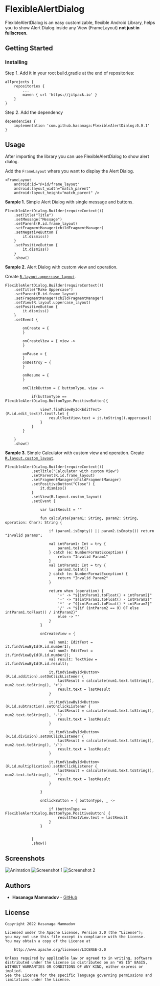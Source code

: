 # FlexibleAlertDialog
FlexibleAlertDialog is an easy customizable, flexible Android Library, helps you to show Alert Dialog inside any View (FrameLayout) **not just in fullscreen**.

## Getting Started
### Installing

Step 1. Add it in your root build.gradle at the end of repositories:
```
allprojects {
    repositories {
        ...
        maven { url 'https://jitpack.io' }
    }
}
```

Step 2. Add the dependency
```
dependencies {
    implementation 'com.github.hasanaga:FlexibleAlertDialog:0.0.1'
}
```

## Usage
After importing the library you can use FlexibleAlertDialog to show alert dialog.

Add the ```FrameLayout``` where you want to display the Alert Dialog.
```
<FrameLayout
    android:id="@+id/frame_layout"
    android:layout_width="match_parent"
    android:layout_height="match_parent" />
```

**Sample 1.** Simple Alert Dialog with single message and buttons.
```
FlexibleAlertDialog.Builder(requireContext())
    .setTitle("Title")
    .setMessage("Message")
    .setParent(R.id.frame_layout)
    .setFragmentManager(childFragmentManager)
    .setNegativeButton {
        it.dismiss()
    }
    .setPositiveButton {
        it.dismiss()
    }
    .show()
```

**Sample 2.** Alert Dialog with custom view and operation.

Create  [```R.layout.uppercase_layout```](sample/src/main/res/layout/uppercase_layout.xml).


```
FlexibleAlertDialog.Builder(requireContext())
    .setTitle("Make Uppercase")
    .setParent(R.id.frame_layout)
    .setFragmentManager(childFragmentManager)
    .setView(R.layout.uppercase_layout)
    .setPositiveButton {
        it.dismiss()
    }
    .setEvent {
    
        onCreate = {
        }

        onCreateView = { view ->
        }

        onPause = {
        }
        onDestroy = {
        }

        onResume = {
        }
        
        onClickButton = { buttonType, view ->

            if(buttonType == FlexibleAlertDialog.ButtonType.PositiveButton){

                view?.findViewById<EditText>(R.id.edit_text)?.text?.let {
                    resultTextView.text = it.toString().uppercase()
                }
            }
        }

    }
    .show()
```

**Sample 3.** Simple Calculator with custom view and operation.
Create  [```R.layout.custom_layout```](sample/src/main/res/layout/custom_layout.xml).
```
FlexibleAlertDialog.Builder(requireContext())
            .setTitle("Calculator with custom View")
            .setParent(R.id.frame_layout)
            .setFragmentManager(childFragmentManager)
            .setPositiveButton("Close") {
                it.dismiss()
            }
            .setView(R.layout.custom_layout)
            .setEvent {

                var lastResult = ""

                fun calculate(param1: String, param2: String, operation: Char): String {

                    if (param1.isEmpty() || param2.isEmpty()) return "Invalid params";

                    val intParam1: Int = try {
                        param1.toInt()
                    } catch (e: NumberFormatException) {
                        return "Invalid Param1"
                    }
                    val intParam2: Int = try {
                        param2.toInt()
                    } catch (e: NumberFormatException) {
                        return "Invalid Param2"
                    }

                    return when (operation) {
                        '+' -> "${intParam1.toFloat() + intParam2}"
                        '-' -> "${intParam1.toFloat() - intParam2}"
                        '*' -> "${intParam1.toFloat() * intParam2}"
                        '/' -> "${if (intParam2 == 0) 0F else intParam1.toFloat() / intParam2}"
                        else -> ""
                    }
                }

                onCreateView = {

                    val num1: EditText = it.findViewById(R.id.number1);
                    val num2: EditText = it.findViewById(R.id.number2);
                    val result: TextView = it.findViewById(R.id.result);

                    it.findViewById<Button>(R.id.addition).setOnClickListener {
                        lastResult = calculate(num1.text.toString(), num2.text.toString(), '+')
                        result.text = lastResult
                    }

                    it.findViewById<Button>(R.id.subtraction).setOnClickListener {
                        lastResult = calculate(num1.text.toString(), num2.text.toString(), '-')
                        result.text = lastResult
                    }

                    it.findViewById<Button>(R.id.division).setOnClickListener {
                        lastResult = calculate(num1.text.toString(), num2.text.toString(), '/')
                        result.text = lastResult
                    }

                    it.findViewById<Button>(R.id.multiplication).setOnClickListener {
                        lastResult = calculate(num1.text.toString(), num2.text.toString(), '*')
                        result.text = lastResult
                    }

                }

                onClickButton = { buttonType, _ ->

                    if (buttonType == FlexibleAlertDialog.ButtonType.PositiveButton) {
                        resultTextView.text = lastResult
                    }
                }


            }
            .show()
```


## Screenshots
![Animation](/docs/animation.gif)
![Screenshot 1](/docs/screenshot_1.png) ![Screenshot 2](/docs/screenshot_2.png)

## Authors

* **Hasanaga Mammadov** -  [GitHub](https://github.com/hasanaga)


## License

```
Copyright 2022 Hasanaga Mammadov

Licensed under the Apache License, Version 2.0 (the "License");
you may not use this file except in compliance with the License.
You may obtain a copy of the License at

    http://www.apache.org/licenses/LICENSE-2.0

Unless required by applicable law or agreed to in writing, software
distributed under the License is distributed on an "AS IS" BASIS,
WITHOUT WARRANTIES OR CONDITIONS OF ANY KIND, either express or implied.
See the License for the specific language governing permissions and
limitations under the License.
```
